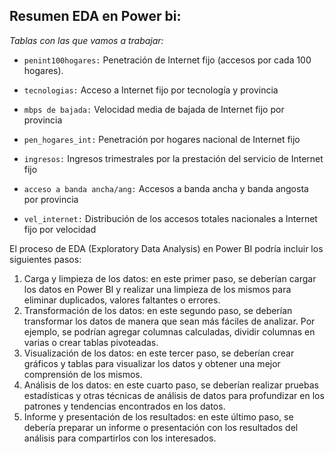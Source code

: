 ## **Resumen EDA en Power bi:**  

*Tablas con las que vamos a trabajar:*

- `penint100hogares:` Penetración de Internet fijo (accesos por cada 100 hogares).   

- `tecnologias:` Acceso a Internet fijo por tecnología y provincia  

- `mbps de bajada:` Velocidad media de bajada de Internet fijo por provincia  

- `pen_hogares_int:` Penetración por hogares nacional de Internet fijo  

- `ingresos:` Ingresos trimestrales por la prestación del servicio de Internet fijo  

- `acceso a banda ancha/ang:` Accesos a banda ancha y banda angosta por provincia  

- `vel_internet:` Distribución de los accesos totales nacionales a Internet fijo por velocidad 

El proceso de EDA (Exploratory Data Analysis) en Power BI podría incluir los siguientes pasos:
1.	Carga y limpieza de los datos: en este primer paso, se deberían cargar los datos en Power BI y realizar una limpieza de los mismos para eliminar duplicados, valores faltantes o errores.
2.	Transformación de los datos: en este segundo paso, se deberían transformar los datos de manera que sean más fáciles de analizar. Por ejemplo, se podrían agregar columnas calculadas, dividir columnas en varias o crear tablas pivoteadas.
3.	Visualización de los datos: en este tercer paso, se deberían crear gráficos y tablas para visualizar los datos y obtener una mejor comprensión de los mismos.
4.	Análisis de los datos: en este cuarto paso, se deberían realizar pruebas estadísticas y otras técnicas de análisis de datos para profundizar en los patrones y tendencias encontrados en los datos.
5.	Informe y presentación de los resultados: en este último paso, se debería preparar un informe o presentación con los resultados del análisis para compartirlos con los interesados.

